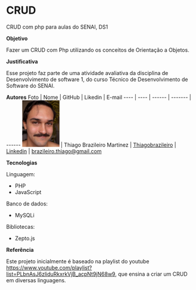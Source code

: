 # CRUD
CRUD com php para aulas do SENAI, DS1

**Objetivo**

Fazer um CRUD com Php utilizando os conceitos de Orientação a Objetos.

**Justificativa**

Esse projeto faz parte de uma atividade avaliativa da disciplina de Desenvolvimento de software 1, do curso Técnico de Desenvolvimento de Software do SENAI.

**Autores**
Foto | Nome | GitHub | Likedin | E-mail
---- | ---- | ------ | ------- | ------
<img src="Doc/ThiagoBrazileiro.jpg" width="100px"> | Thiago Brazileiro Martinez | [Thiagobrazileiro](https://github.com/thiagobrazileiro) | [Linkedin](https://www.linkedin.com/in/thiagobrazileiromartinez/) | brazileiro.thiago@gmail.com

**Tecnologias**

Linguagem:

- PHP
- JavaScript

Banco de dados:

- MySQLi

Bibliotecas:

- Zepto.js

**Referência**

Este projeto inicialmente é baseado na playlist do youtube https://www.youtube.com/playlist?list=PLbnAsJ6zliduRkxrkVjB_acpNt9jN68w9, que ensina a criar um CRUD em diversas linguagens.